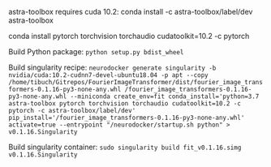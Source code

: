 astra-toolbox requires cuda 10.2: conda install -c astra-toolbox/label/dev astra-toolbox

conda install pytorch torchvision torchaudio cudatoolkit=10.2 -c pytorch

Build Python package:
`python setup.py bdist_wheel`

Build singularity recipe:
`neurodocker generate singularity -b nvidia/cuda:10.2-cudnn7-devel-ubuntu18.04 -p apt --copy /home/tibuch/Gitrepos/FourierImageTransformer/dist/fourier_image_transformers-0.1.16-py3-none-any.whl /fourier_image_transformers-0.1.16-py3-none-any.whl --miniconda create_env=fit conda_install='python=3.7 astra-toolbox pytorch torchvision torchaudio cudatoolkit=10.2 -c pytorch -c astra-toolbox/label/dev' pip_install='/fourier_image_transformers-0.1.16-py3-none-any.whl' activate=true --entrypoint "/neurodocker/startup.sh python" > v0.1.16.Singularity`

Build singularity container:
`sudo singularity build fit_v0.1.16.simg v0.1.16.Singularity`
